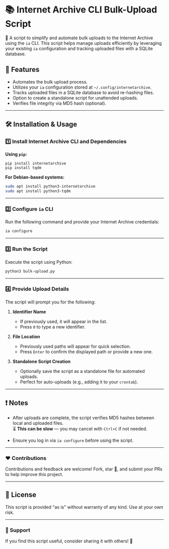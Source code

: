 # 📚 Internet Archive CLI Bulk-Upload Script

🚀 A script to simplify and automate bulk uploads to the Internet Archive using the `ia` CLI. This script helps manage uploads efficiently by leveraging your existing `ia` configuration and tracking uploaded files with a SQLite database.

## 🌟 Features
- Automates the bulk upload process.
- Utilizes your `ia` configuration stored at `~/.config/internetarchive`.
- Tracks uploaded files in a SQLite database to avoid re-hashing files.
- Option to create a standalone script for unattended uploads.
- Verifies file integrity via MD5 hash (optional).

---

## 🛠️ Installation & Usage

### 1️⃣ Install Internet Archive CLI and Dependencies

**Using `pip`:**
```
pip install internetarchive
pip install tqdm
```

**For Debian-based systems:**
```bash
sudo apt install python3-internetarchive
sudo apt install python3-tqdm
```

---

### 2️⃣ Configure `ia` CLI

Run the following command and provide your Internet Archive credentials:
```bash
ia configure
```

---

### 3️⃣ Run the Script

Execute the script using Python:
```bash
python3 bulk-upload.py
```

---

### 4️⃣ Provide Upload Details

The script will prompt you for the following:

1. **Identifier Name**  
   - If previously used, it will appear in the list.
   - Press `0` to type a new identifier.

2. **File Location**  
   - Previously used paths will appear for quick selection.
   - Press `Enter` to confirm the displayed path or provide a new one.

3. **Standalone Script Creation**  
   - Optionally save the script as a standalone file for automated uploads.
   - Perfect for auto-uploads (e.g., adding it to your `crontab`).

---

## ❗ Notes
- After uploads are complete, the script verifies MD5 hashes between local and uploaded files.  
  ⏳ **This can be slow** — you may cancel with `Ctrl+C` if not needed.

- Ensure you log in via `ia configure` before using the script.

---

### ❤️ Contributions
Contributions and feedback are welcome! Fork, star 🌟, and submit your PRs to help improve this project.

---

## 📝 License
This script is provided "as is" without warranty of any kind. Use at your own risk.

---

### 🤝 Support
If you find this script useful, consider sharing it with others! 🙌
